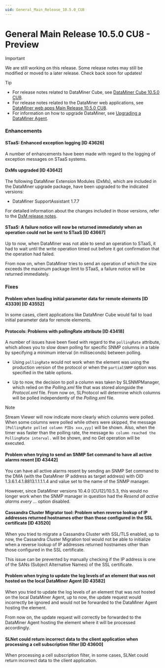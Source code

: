 ```yaml
---
uid: General_Main_Release_10.5.0_CU8
---
```


# General Main Release 10.5.0 CU8 - Preview

> [!IMPORTANT]
> We are still working on this release. Some release notes may still be modified or moved to a later release. Check back soon for updates!

> [!TIP]
>
> - For release notes related to DataMiner Cube, see [DataMiner Cube 10.5.0 CU8](xref:Cube_Main_Release_10.5.0_CU8).
> - For release notes related to the DataMiner web applications, see [DataMiner web apps Main Release 10.5.0 CU8](xref:Web_apps_Main_Release_10.5.0_CU8).
> - For information on how to upgrade DataMiner, see [Upgrading a DataMiner Agent](xref:Upgrading_a_DataMiner_Agent).

### Enhancements

#### STaaS: Enhanced exception logging [ID 43626]

<!-- MR 10.4.0 [CU20] / 10.5.0 [CU8] - FR 10.5.11 -->

A number of enhancements have been made with regard to the logging of exception messages on STaaS systems.

#### DxMs upgraded [ID 43642]

<!-- RN 43642: MR 10.5.0 [CU8] - FR 10.5.11 -->

The following DataMiner Extension Modules (DxMs), which are included in the DataMiner upgrade package, have been upgraded to the indicated versions:

- DataMiner SupportAssistant 1.7.7

For detailed information about the changes included in those versions, refer to the [DxM release notes](xref:DxM_RNs_index).

#### STaaS: A failure notice will now be returned immediately when an operation could not be sent to STaaS [ID 43667]

<!-- MR 10.5.0 [CU8] - FR 10.5.11 -->

Up to now, when DataMiner was not able to send an operation to STaaS, it had to wait until the write operation timed out before it got confirmation that the operation had failed.

From now on, when DataMiner tries to send an operation of which the size exceeds the maximum package limit to STaaS, a failure notice will be returned immediately.

### Fixes

#### Problem when loading initial parameter data for remote elements [ID 43339] [ID 43552]

<!-- MR 10.4.0 [CU20] / 10.5.0 [CU8] - FR 10.5.11 -->

In some cases, client applications like DataMiner Cube would fail to load initial parameter data for remote elements.

#### Protocols: Problems with pollingRate attribute [ID 43418]

<!-- MR 10.4.0 [CU20] / 10.5.0 [CU8] - FR 10.5.11 -->

A number of issues have been fixed with regard to the `pollingRate` attribute, which allows you to slow down polling for specific SNMP columns in a table by specifying a minimum interval (in milliseconds) between polling.

- Using `pollingRate` would not work when the element was using the production version of the protocol or when the `partialSNMP` option was specified in the table options.

- Up to now, the decision to poll a column was taken by SLSNMPManager, which relied on the *Polling.xml* file that was stored alongside the *Protocol.xml* file. From now on, SLProtocol will determine which columns will be polled independently of the *Polling.xml* file.

> [!NOTE]
> Stream Viewer will now indicate more clearly which columns were polled. When some columns were polled while others were skipped, the message `[PollingRate polled column PIDs xxx,yyy]` will be shown. Also, when the timer was faster than the polling rate, the message `No column reached the PollingRate interval.` will be shown, and no Get operation will be executed.

#### Problem when trying to send an SNMP Set command to have all active alarms resent [ID 43442]

<!-- MR 10.5.0 [CU8] - FR 10.5.11 -->

You can have all active alarms resent by sending an SNMP Set command to the DMA (with the DataMiner IP address as target address) with OID 1.3.6.1.4.1.8813.1.1.1.1.4 and value set to the name of the SNMP manager.

However, since DataMiner versions 10.4.0 [CU12]/10.5.3, this would no longer work when the SNMP manager in question had the *Resend all active alarms every ...* option disabled.

#### Cassandra Cluster Migrator tool: Problem when reverse lookup of IP addresses returned hostnames other than those configured in the SSL certificate [ID 43520]

<!-- MR 10.4.0 [CU20] / 10.5.0 [CU8] - FR 10.5.11 -->

When you tried to migrate a Cassandra Cluster with SSL/TLS enabled, up to now, the Cassandra Cluster Migration tool would not be able to initialize when a reverse lookup of IP addresses returned hostnames other than those configured in the SSL certificate.

This issue can be prevented by manually checking if the IP address is one of the SANs (Subject Alternative Names) of the SSL certificate.

#### Problem when trying to update the log levels of an element that was not hosted on the local DataMiner Agent [ID 43582]

<!-- MR 10.5.0 [CU8] - FR 10.5.11 -->

When you tried to update the log levels of an element that was not hosted on the local DataMiner Agent, up to now, the update request would incorrectly be ignored and would not be forwarded to the DataMiner Agent hosting the element.

From now on, the update request will correctly be forwarded to the DataMiner Agent hosting the element where it will be processed accordingly.

#### SLNet could return incorrect data to the client application when processing a cell subscription filter [ID 43600]

<!-- MR 10.4.0 [CU20] / 10.5.0 [CU8] - FR 10.5.11 -->

When processing a cell subscription filter, in some cases, SLNet could return incorrect data to the client application.
